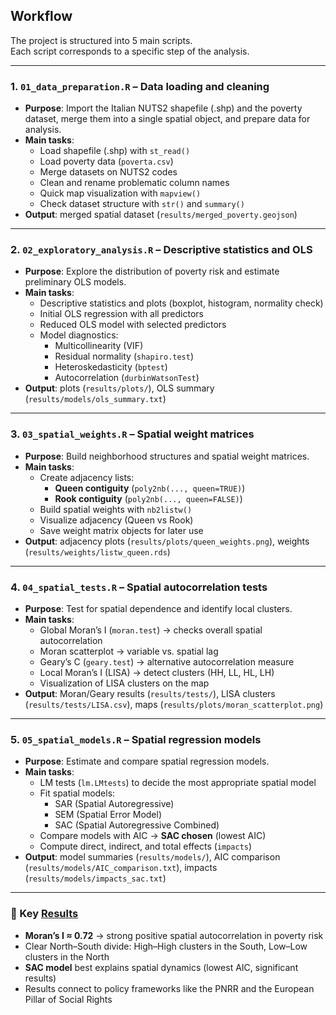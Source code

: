 ## Workflow

The project is structured into 5 main scripts.  
Each script corresponds to a specific step of the analysis.

---

### 1. `01_data_preparation.R` – Data loading and cleaning
- **Purpose**: Import the Italian NUTS2 shapefile (.shp) and the poverty dataset, merge them into a single spatial object, and prepare data for analysis.  
- **Main tasks**:
  - Load shapefile (.shp) with `st_read()`
  - Load poverty data (`poverta.csv`)
  - Merge datasets on NUTS2 codes
  - Clean and rename problematic column names
  - Quick map visualization with `mapview()`
  - Check dataset structure with `str()` and `summary()`
- **Output**: merged spatial dataset (`results/merged_poverty.geojson`)

---

### 2. `02_exploratory_analysis.R` – Descriptive statistics and OLS
- **Purpose**: Explore the distribution of poverty risk and estimate preliminary OLS models.  
- **Main tasks**:
  - Descriptive statistics and plots (boxplot, histogram, normality check)
  - Initial OLS regression with all predictors
  - Reduced OLS model with selected predictors
  - Model diagnostics:
    - Multicollinearity (VIF)
    - Residual normality (`shapiro.test`)
    - Heteroskedasticity (`bptest`)
    - Autocorrelation (`durbinWatsonTest`)
- **Output**: plots (`results/plots/`), OLS summary (`results/models/ols_summary.txt`)

---

### 3. `03_spatial_weights.R` – Spatial weight matrices
- **Purpose**: Build neighborhood structures and spatial weight matrices.  
- **Main tasks**:
  - Create adjacency lists:
    - **Queen contiguity** (`poly2nb(..., queen=TRUE)`)
    - **Rook contiguity** (`poly2nb(..., queen=FALSE)`)
  - Build spatial weights with `nb2listw()`
  - Visualize adjacency (Queen vs Rook)
  - Save weight matrix objects for later use
- **Output**: adjacency plots (`results/plots/queen_weights.png`), weights (`results/weights/listw_queen.rds`)

---

### 4. `04_spatial_tests.R` – Spatial autocorrelation tests
- **Purpose**: Test for spatial dependence and identify local clusters.  
- **Main tasks**:
  - Global Moran’s I (`moran.test`) → checks overall spatial autocorrelation  
  - Moran scatterplot → variable vs. spatial lag  
  - Geary’s C (`geary.test`) → alternative autocorrelation measure  
  - Local Moran’s I (LISA) → detect clusters (HH, LL, HL, LH)
  - Visualization of LISA clusters on the map
- **Output**: Moran/Geary results (`results/tests/`), LISA clusters (`results/tests/LISA.csv`), maps (`results/plots/moran_scatterplot.png`)

---

### 5. `05_spatial_models.R` – Spatial regression models
- **Purpose**: Estimate and compare spatial regression models.  
- **Main tasks**:
  - LM tests (`lm.LMtests`) to decide the most appropriate spatial model
  - Fit spatial models:
    - SAR (Spatial Autoregressive)
    - SEM (Spatial Error Model)
    - SAC (Spatial Autoregressive Combined)
  - Compare models with AIC → **SAC chosen** (lowest AIC)
  - Compute direct, indirect, and total effects (`impacts`)
- **Output**: model summaries (`results/models/`), AIC comparison (`results/models/AIC_comparison.txt`), impacts (`results/models/impacts_sac.txt`)

---

### 🔑 Key [Results](../results/readme.md)
- **Moran’s I ≈ 0.72** → strong positive spatial autocorrelation in poverty risk  
- Clear North–South divide: High–High clusters in the South, Low–Low clusters in the North  
- **SAC model** best explains spatial dynamics (lowest AIC, significant results)  
- Results connect to policy frameworks like the PNRR and the European Pillar of Social Rights
